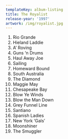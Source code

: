 ```yaml
---
templateKey: album-listing
title: The Royalist
release-year: '1997'
artwork: /img/royalist.jpg
---
```

1. Rio Grande
2. Hieland Laddie
3. A’ Roving
4. Guns ‘n Drums
5. Haul Away Joe
6. Sailing
7. Homeward Bound
8. South Australia
9. The Diamond
10. Maggie May
11. Chesapeake Bay
12. Blow Ye Winds
13. Blow the Man Down
14. Grey Funnel Line
15. Santiano
16. Spanish Ladies
17. New York ‘Gals’
18. Moonshiner
19. The Smuggler
